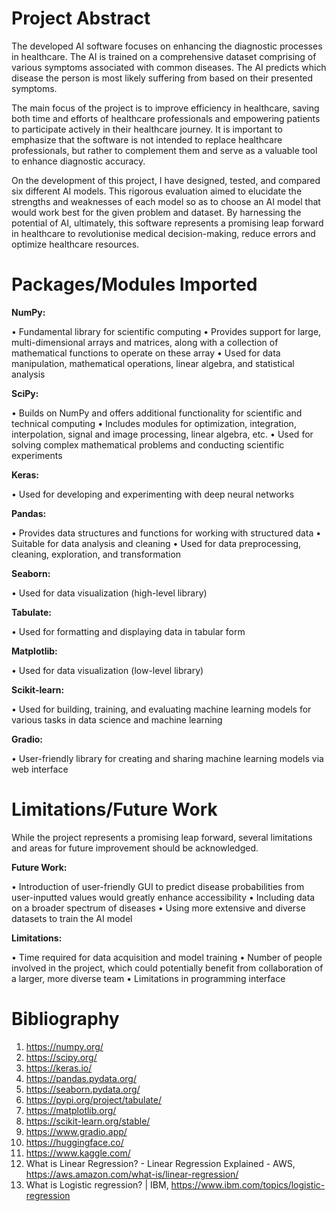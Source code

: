 # Project Abstract
The developed AI software focuses on enhancing the diagnostic processes in healthcare. The AI is trained on a comprehensive dataset comprising of various symptoms associated with common diseases. The AI predicts which disease the person is most likely suffering from based on their presented symptoms. 

The main focus of the project is to improve efficiency in healthcare, saving both time and efforts of healthcare professionals and empowering patients to participate actively in their healthcare journey. It is important to emphasize that the software is not intended to replace healthcare professionals, but rather to complement them and serve as a valuable tool to enhance diagnostic accuracy.

On the development of this project, I have designed, tested, and compared six different AI models. This rigorous evaluation aimed to elucidate the strengths and weaknesses of each model so as to choose an AI model that would work best for the given problem and dataset. By harnessing the potential of AI, ultimately, this software represents a promising leap forward in healthcare to revolutionise medical decision-making, reduce errors and optimize healthcare resources.

# Packages/Modules Imported
**NumPy:**

• Fundamental library for scientific computing
• Provides support for large, multi-dimensional arrays and matrices, along with a collection of mathematical functions to operate on these array
• Used for data manipulation, mathematical operations, linear algebra, and statistical analysis

**SciPy:**

• Builds on NumPy and offers additional functionality for scientific and technical computing
• Includes modules for optimization, integration, interpolation, signal and image processing, linear algebra, etc.
• Used for solving complex mathematical problems and conducting scientific experiments

**Keras:**

• Used for developing and experimenting with deep neural networks

**Pandas:**

• Provides data structures and functions for working with structured data
• Suitable for data analysis and cleaning
• Used for data preprocessing, cleaning, exploration, and transformation

**Seaborn:**

• Used for data visualization (high-level library)

**Tabulate:**

• Used for formatting and displaying data in tabular form

**Matplotlib:**

• Used for data visualization (low-level library)

**Scikit-learn:**

• Used for building, training, and evaluating machine learning models for various tasks in data science and machine learning

**Gradio:**

• User-friendly library for creating and sharing machine learning models via web interface

# Limitations/Future Work
While the project represents a promising leap forward, several limitations and areas for future improvement should be acknowledged.

**Future Work:**

• Introduction of user-friendly GUI to predict disease probabilities from user-inputted values would greatly enhance accessibility
• Including data on a broader spectrum of diseases
• Using more extensive and diverse datasets to train the AI model

**Limitations:**

• Time required for data acquisition and model training
• Number of people involved in the project, which could potentially benefit from collaboration of a larger, more diverse team
• Limitations in programming interface

# Bibliography
1. https://numpy.org/
2. https://scipy.org/
3. https://keras.io/
4. https://pandas.pydata.org/
5. https://seaborn.pydata.org/
6. https://pypi.org/project/tabulate/
7. https://matplotlib.org/
8. https://scikit-learn.org/stable/
9. https://www.gradio.app/
10. https://huggingface.co/
11. https://www.kaggle.com/
12. What is Linear Regression? - Linear Regression Explained - AWS, https://aws.amazon.com/what-is/linear-regression/
13. What is Logistic regression? | IBM, https://www.ibm.com/topics/logistic-regression
